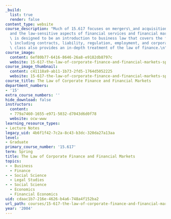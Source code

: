 ```yaml
---
_build:
  list: true
  render: false
content_type: website
course_description: "Much of 15.617 focuses on mergers\_and acquisitions (M&A),\_\
  and the law-sensitive aspects of financial services and financial markets. The course\
  \ is designed to be an introduction to business law that covers the fundamentals,\
  \ including contracts, liability, regulation, employment, and corporations. This\
  \ class also provides an in-depth treatment of the law of finance.\n"
course_image:
  content: 6ef80b77-6416-8646-26a8-e9182db8797c
  website: 15-617-the-law-of-corporate-finance-and-financial-markets-spring-2004
course_image_thumbnail:
  content: c41118a9-ab11-1b73-2fd5-1764d5052225
  website: 15-617-the-law-of-corporate-finance-and-financial-markets-spring-2004
course_title: The Law of Corporate Finance and Financial Markets
department_numbers:
- '15'
extra_course_numbers: ''
hide_download: false
instructors:
  content:
  - 779a7460-1655-e971-5032-d7043d6d0f78
  website: ocw-www
learning_resource_types:
- Lecture Notes
legacy_uid: 4b6f1f42-7c2a-8c43-b3dc-320da27a13aa
level:
- Graduate
primary_course_number: '15.617'
term: Spring
title: The Law of Corporate Finance and Financial Markets
topics:
- - Business
  - Finance
- - Social Science
  - Legal Studies
- - Social Science
  - Economics
  - Financial Economics
uid: cdaac1b7-216e-4626-b4a6-748a4f152ba2
url_path: courses/15-617-the-law-of-corporate-finance-and-financial-markets-spring-2004
year: '2004'
---
```

